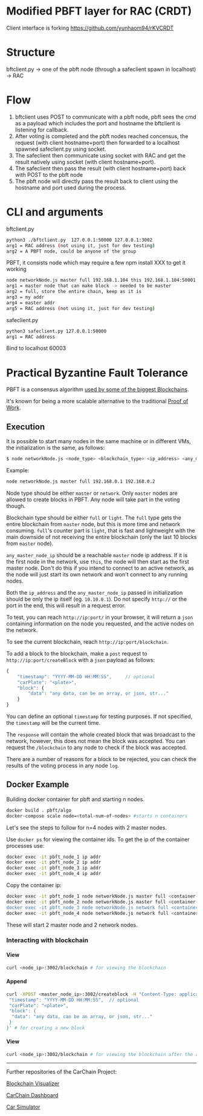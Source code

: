 # Modified PBFT layer for RAC (CRDT) 

Client interface is forking https://github.com/yunhaom94/rKVCRDT

# Structure
bftclient.py -> one of the pbft node (through a safeclient spawn in localhost) -> RAC

# Flow
1. bftclient uses POST to communicate with a pbft node, pbft sees the cmd as a payload which includes the port and hostname the bftclient is listening for callback.
2. After voting is completed and the pbft nodes reached concensus, the request (with client hostname+port) then forwarded to a localhost spawned safeclient.py using socket.
3. The safeclient then communicate using socket with RAC and get the result natively using socket (with client hostname+port).
4. The safeclient then pass the result (with client hostname+port) back with POST to the pbft node
5. The pbft node will directly pass the result back to client using the hostname and port used during the process.

# CLI and arguments

bftclient.py
```sh
python3 ./bftclient.py  127.0.0.1:50000 127.0.0.1:3002
arg1 = RAC address (not using it, just for dev testing)
arg2 = A PBFT node, could be anyone of the group
```
PBFT, it consists node which may require a few npm install XXX to get it working
```sh
node networkNode.js master full 192.168.1.104 this 192.168.1.104:50001
arg1 = master node that can make block -> needed to be master
arg2 = full, store the entire chain, keep as it is
arg3 = my addr
arg4 = master addr
arg5 = RAC address (not using it, just for dev testing)
```
safeclient.py
```sh
python3 safeclient.py 127.0.0.1:50000
arg1 = RAC address
```
Bind to localhost 60003

# Practical Byzantine Fault Tolerance
PBFT is a consensus algorithm [used by some of the biggest Blockchains](https://blockonomi.com/practical-byzantine-fault-tolerance/).

It's known for being a more scalable alternative to the traditional [Proof of Work](https://en.wikipedia.org/wiki/Proof-of-work_system).

## Execution

It is possible to start many nodes in the same machine or in different VMs, the initialization is the same, as follows:

```sh
$ node networkNode.js <node_type> <blockchain_type> <ip_address> <any_master_node_ip>
```

Example:

```sh
node networkNode.js master full 192.168.0.1 192.168.0.2
```

Node type should be either `master` or `network`. Only `master` nodes are allowed to create blocks in PBFT. Any node will take part in the voting though.

Blockchain type should be either `full` or `light`. The `full` type gets the entire blockchain from `master` node, but this is more time and network consuming. `full`'s counter part is `light`, that is fast and lightweight with the main downside of not receiving the entire blockchain (only the last 10 blocks from `master` node).

`any_master_node_ip` should be a reachable `master` node ip address. If it is the first node in the network, use `this`, the node will then start as the first master node. Don't do this if you intend to connect to an active network, as the node will just start its own network and won't connect to any running nodes.

Both the `ip_address` and the `any_master_node_ip` passed in initialization should be only the ip itself (eg. `10.10.0.1`). Do not specify `http://` or the port in the end, this will result in a request error.

To test, you can reach `http://ip:port/` in your browser, it will return a `json` containing information on the node you requested, and the active nodes on the network.

To see the current blockchain, reach `http://ip:port/blockchain`.

To add a block to the blockchain, make a `post` request to `http://ip:port/createBlock` with a `json` payload as follows:
```js
{
	"timestamp": "YYYY-MM-DD HH:MM:SS",		// optional
	"carPlate": "<plate>",
	"block": {
		"data": "any data, can be an array, or json, str..."
	}
}
```

You can define an optional `timestamp` for testing purposes. If not specified, the `timestamp` will be the current time.

The `response` will contain the whole created block that was broadcast to the network, however, this does not mean the block was accepted. You can request the `/blockchain` to any node to check if the block was accepted.

There are a number of reasons for a block to be rejected, you can check the results of the voting process in any node `log`.

## Docker Example

Building docker container for pbft and starting n nodes.

```sh
docker build . pbft/algo
docker-compose scale node=<total-num-of-nodes> #starts n containers
```

Let's see the steps to follow for n=4 nodes with 2 master nodes.

Use `docker ps` for viewing the container ids. To get the ip of the container processes use:

```sh
docker exec -it pbft_node_1 ip addr
docker exec -it pbft_node_2 ip addr
docker exec -it pbft_node_3 ip addr
docker exec -it pbft_node_4 ip addr
```

Copy the container ip:

```sh
docker exec -it pbft_node_1 node networkNode.js master full <container-ip> this
docker exec -it pbft_node_2 node networkNode.js master full <container-ip> <pbft_node_1's_IP>
docker exec -it pbft_node_3 node networkNode.js network full <container-ip> <pbft_node_1or2's_IP>
docker exec -it pbft_node_4 node networkNode.js network full <container-ip> <pbft_node_1or2's_IP>
```
These will start 2 master node and 2 network nodes.

### Interacting with blockchain

#### View

```sh
curl <node_ip>:3002/blockchain # for viewing the blockchain
```

#### Append

```sh
curl -XPOST <master_node_ip>:3002/createblock -H "Content-Type: application/json" -d '{
 "timestamp": "YYYY-MM-DD HH:MM:SS",  // optional
 "carPlate": "<plate>",
 "block": {
  "data": "any data, can be an array, or json, str..."
 }
}' # for creating a new block
```

#### View

```sh
curl <node_ip>:3002/blockchain # for viewing the blockchain after the adding of new block is completed
```

---

Further repositories of the CarChain Project:

[Blockchain Visualizer](https://github.com/LRAbbade/Blockchain-Visualizer)

[CarChain Dashboard](https://github.com/LRAbbade/CarChain-Dashboard)

[Car Simulator](https://github.com/LRAbbade/Car_Simulator)
